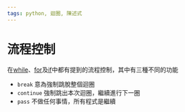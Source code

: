 ```yaml
---
tags: python, 迴圈, 陳述式
---
```


# 流程控制

在[while](python_while語句.md)、[for](python_for語句.md)及[if](python_if語句.md)中都有提到的流程控制，其中有三種不同的功能

- `break` 意為強制跳脫整個迴圈
- `continue` 強制跳出本次迴圈，繼續進行下一圈
- `pass` 不做任何事情，所有程式是繼續
